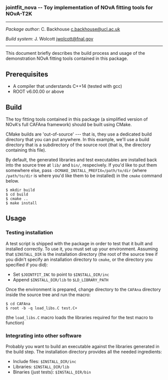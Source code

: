 ### jointfit_nova -- Toy implementation of NOvA fitting tools for NOvA-T2K

----------------------------------------------------------------------

  *Package author*:               C. Backhouse <c.backhouse@ucl.ac.uk>
  
  *Build system*:                 J. Wolcott <jwolcott@fnal.gov>

----------------------------------------------------------------------

This document briefly describes the build process and usage of the demonstration NOvA fitting tools contained in this package.

## Prerequisites
* A compiler that understands C++14 (tested with gcc)
* ROOT v6.00.00 or above

## Build

The toy fitting tools contained in this package (a simplified version of NOvA's full CAFAna framework) should be built using CMake.

CMake builds are 'out-of-source' --- that is, they use a dedicated build directory that you can put anywhere.  In this example, we'll use a build directory that is a subdirectory of the source root (that is, the directory containing this file).

By default, the generated libraries and test executables are installed back into the source tree at `lib/` and `bin/`, respecively.  If you'd like to put them somewhere else, pass `-DCMAKE_INSTALL_PREFIX=/path/to/dir` (where `/path/to/dir` is where you'd like them to be installed) in the `cmake` command below.  

```shell script
$ mkdir build
$ cd build
$ cmake ..
$ make install
```

## Usage

### Testing installation
A test script is shipped with the package in order to test that it built and installed correctly.  To use it, you must set up your environment.  Assuming that `$INSTALL_DIR` is the installation directory (the root of the source tree if you didn't specify an installation directory to `cmake`, or the directory you specified if you did):
  
  * Set `$JOINTFIT_INC` to point to `$INSTALL_DIR/inc`
  * Append `$INSTALL_DIR/lib` to `$LD_LIBRARY_PATH`
  
Once the environment is prepared, change directory to the `CAFAna` directory inside the source tree and run the macro:

```shell script
$ cd CAFAna
$ root -b -q load_libs.C test.C+
```

(the `load_libs.C` macro loads the libraries required for the test macro to function)

### Integrating into other software

Probably you want to build an executable against the libraries generated in the build step.  The installation directory provides all the needed ingredients:
* Include files: `$INSTALL_DIR/inc`
* Libraries:     `$INSTALL_DIR/lib`
* Binaries (just tests): `$INSTALL_DIR/bin` 